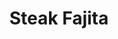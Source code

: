 ---
title: "Steak Fajita"
type: "recipe"
tags: 
  - beef
  - steak
  - mexican
  - serious eats
source: "https://www.seriouseats.com/recipes/2013/06/grilled-skirt-steak-fajitas-food-lab-recipe.html"
image: "image.jpg"
---